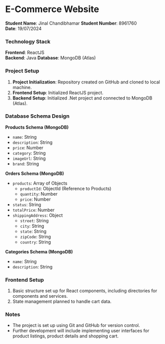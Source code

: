 # E-Commerce Website

**Student Name**: Jinal Chandibhamar 
**Student Number**: 8961760  
**Date**: 19/07/2024

### Technology Stack

**Frontend**: ReactJS  
**Backend**: Java 
**Database**: MongoDB (Atlas)

### Project Setup

1. **Project Initialization**: Repository created on GitHub and cloned to local machine.
2. **Frontend Setup**: Initialized ReactJS project.
3. **Backend Setup**: Initialized .Net project and connected to MongoDB (Atlas).

### Database Schema Design

**Products Schema (MongoDB)**
- `name`: String
- `description`: String
- `price`: Number
- `category`: String
- `imageUrl`: String
- `brand`: String

**Orders Schema (MongoDB)**
- `products`: Array of Objects
  - `productId`: ObjectId (Reference to Products)
  - `quantity`: Number
  - `price`: Number
- `status`: String
- `totalPrice`: Number
- `shippingAddress`: Object
  - `street`: String
  - `city`: String
  - `state`: String
  - `zipCode`: String
  - `country`: String

**Categories Schema (MongoDB)**
- `name`: String
- `description`: String

### Frontend Setup
1. Basic structure set up for React components, including directories for components and services.
2. State management planned to handle cart data.

### Notes
- The project is set up using Git and GitHub for version control.
- Further development will include implementing user interfaces for product listings, product details and shopping cart.
